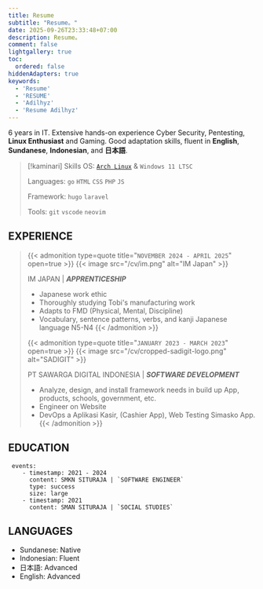 ```yaml
---
title: Resume
subtitle: "Resume。"
date: 2025-09-26T23:33:48+07:00
description: Resume。
comment: false
lightgallery: true
toc:
  ordered: false
hiddenAdapters: true
keywords:
  - 'Resume'
  - 'RESUME'
  - 'Adilhyz'
  - 'Resume Adilhyz'
---
```


6 years in IT. Extensive hands-on experience Cyber Security, Pentesting, **Linux Enthusiast** and Gaming. Good adaptation skills, fluent in **English**, **Sundanese**, **Indonesian**, and **日本語**.


> [!kaminari] Skills
> OS: [`Arch Linux`](/tags/archlinux) & `Windows 11 LTSC`
>
> Languages: `go`  `HTML`  `CSS` `PHP` `JS`
>
> Framework: `hugo`  `laravel`
>
> Tools: `git` `vscode` `neovim` 

## EXPERIENCE

>
>{{< admonition type=quote title="`NOVEMBER 2024 - APRIL 2025`" open=true >}}
>{{< image src="/cv/im.png" alt="IM Japan" >}}
>
> IM JAPAN | ***APPRENTICESHIP***
> - Japanese work ethic
> - Thoroughly studying Tobi's manufacturing work
> - Adapts to FMD (Physical, Mental, Discipline)
> - Vocabulary, sentence patterns, verbs, and kanji Japanese language N5-N4
> {{< /admonition >}}
>
>{{< admonition type=quote title="`JANUARY 2023 - MARCH 2023`" open=true >}}
>{{< image src="/cv/cropped-sadigit-logo.png" alt="SADIGIT" >}}
>
> PT SAWARGA DIGITAL INDONESIA | ***SOFTWARE DEVELOPMENT***
> - Analyze, design, and install framework needs in build up App, products, schools, government, etc.
> - Engineer on Website
> - DevOps a Aplikasi Kasir, (Cashier App), Web Testing Simasko App.
> {{< /admonition >}}

## EDUCATION 
<!-- > [!INFO] `2011 - 2024` -->
```timeline {reverse=true, animation=true}
 events:
    - timestamp: 2021 - 2024
      content: SMKN SITURAJA | `SOFTWARE ENGINEER`
      type: success
      size: large
    - timestamp: 2021
      content: SMAN SITURAJA | `SOCIAL STUDIES`
```

## LANGUAGES

- Sundanese: Native
- Indonesian: Fluent
- 日本語: Advanced
- English: Advanced